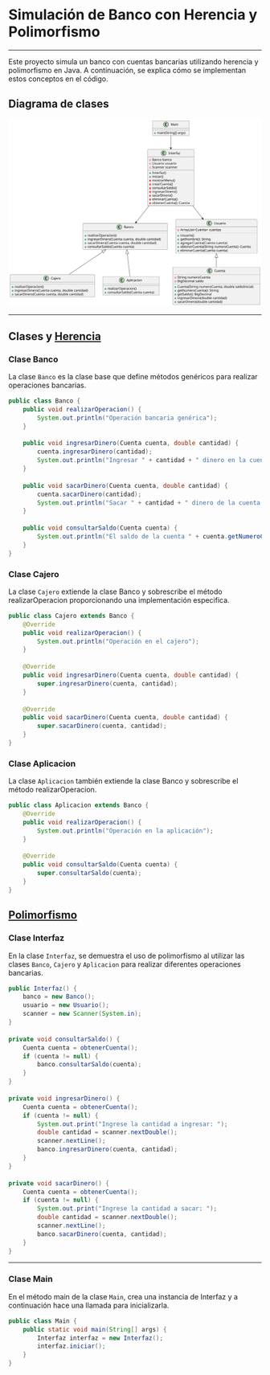 # Simulación de Banco con Herencia y Polimorfismo
-------------
Este proyecto simula un banco con cuentas bancarias utilizando herencia y polimorfismo en Java. A continuación, se explica cómo se implementan estos conceptos en el código.

## Diagrama de clases
![](/entregas/castilloCayetano/images/DdC-Banco.svg)

------------


## Clases y [Herencia](https://dev.java/learn/inheritance/what-is-inheritance/)

### Clase Banco

La clase `Banco` es la clase base que define métodos genéricos para realizar operaciones bancarias.

```java
public class Banco {
    public void realizarOperacion() {
        System.out.println("Operación bancaria genérica");
    }

    public void ingresarDinero(Cuenta cuenta, double cantidad) {
        cuenta.ingresarDinero(cantidad);
        System.out.println("Ingresar " + cantidad + " dinero en la cuenta " + cuenta.getNumeroCuenta());
    }

    public void sacarDinero(Cuenta cuenta, double cantidad) {
        cuenta.sacarDinero(cantidad);
        System.out.println("Sacar " + cantidad + " dinero de la cuenta " + cuenta.getNumeroCuenta());
    }

    public void consultarSaldo(Cuenta cuenta) {
        System.out.println("El saldo de la cuenta " + cuenta.getNumeroCuenta() + " es " + cuenta.getSaldo());
    }
}
```
### Clase Cajero 

La clase `Cajero` extiende la clase Banco y sobrescribe el método realizarOperacion proporcionando una implementación especifica.

```java
public class Cajero extends Banco {
    @Override
    public void realizarOperacion() {
        System.out.println("Operación en el cajero");
    }

    @Override
    public void ingresarDinero(Cuenta cuenta, double cantidad) {
        super.ingresarDinero(cuenta, cantidad);
    }

    @Override
    public void sacarDinero(Cuenta cuenta, double cantidad) {
        super.sacarDinero(cuenta, cantidad);
    }
}

```
### Clase Aplicacion
La clase `Aplicacion` también extiende la clase Banco y sobrescribe el método realizarOperacion.

```java
public class Aplicacion extends Banco {
    @Override
    public void realizarOperacion() {
        System.out.println("Operación en la aplicación");
    }

    @Override
    public void consultarSaldo(Cuenta cuenta) {
        super.consultarSaldo(cuenta);
    }
}

```

## [Polimorfismo](https://dev.java/learn/inheritance/polymorphism/)

### Clase Interfaz

En la clase `Interfaz`, se demuestra el uso de polimorfismo al utilizar las clases `Banco`, `Cajero` y `Aplicacion` para realizar diferentes operaciones bancarias.

```java
public Interfaz() {
    banco = new Banco(); 
    usuario = new Usuario();
    scanner = new Scanner(System.in);
}

private void consultarSaldo() {
    Cuenta cuenta = obtenerCuenta();
    if (cuenta != null) {
        banco.consultarSaldo(cuenta);
    }
}

private void ingresarDinero() {
    Cuenta cuenta = obtenerCuenta();
    if (cuenta != null) {
        System.out.print("Ingrese la cantidad a ingresar: ");
        double cantidad = scanner.nextDouble();
        scanner.nextLine();
        banco.ingresarDinero(cuenta, cantidad);
    }
}

private void sacarDinero() {
    Cuenta cuenta = obtenerCuenta();
    if (cuenta != null) {
        System.out.print("Ingrese la cantidad a sacar: ");
        double cantidad = scanner.nextDouble();
        scanner.nextLine();
        banco.sacarDinero(cuenta, cantidad);
    }
}
```

---------------

### Clase Main

En el método main de la clase `Main`, crea una instancia de Interfaz y a continuación hace una llamada para inicializarla.

```java
public class Main {
    public static void main(String[] args) {
        Interfaz interfaz = new Interfaz();
        interfaz.iniciar();
    }
}

```

